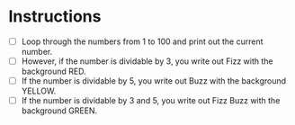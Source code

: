 # Instructions

- [ ] Loop through the numbers from 1 to 100 and print out the current number.
- [ ] However, if the number is dividable by 3, you write out Fizz with the background RED.
- [ ] If the number is dividable by 5, you write out Buzz with the background YELLOW.
- [ ] If the number is dividable by 3 and 5, you write out Fizz Buzz with the background GREEN.

